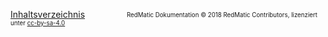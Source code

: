 [Inhaltsverzeichnis](Home) &nbsp; &nbsp; &nbsp; &nbsp; &nbsp; &nbsp; &nbsp; &nbsp; <sub><sup>RedMatic Dokumentation © 2018 RedMatic Contributors, lizenziert unter [cc-by-sa-4.0](https://creativecommons.org/licenses/by-sa/4.0/)</sup></sub>